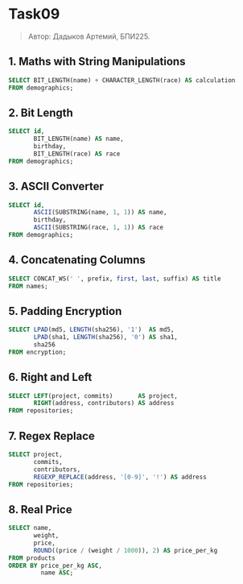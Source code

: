 # Task09

> Автор: Дадыков Артемий, БПИ225.

## 1. Maths with String Manipulations

```sql
SELECT BIT_LENGTH(name) + CHARACTER_LENGTH(race) AS calculation
FROM demographics;
```

## 2. Bit Length

```sql
SELECT id,
       BIT_LENGTH(name) AS name,
       birthday,
       BIT_LENGTH(race) AS race
FROM demographics;
```

## 3. ASCII Converter

```sql
SELECT id,
       ASCII(SUBSTRING(name, 1, 1)) AS name,
       birthday,
       ASCII(SUBSTRING(race, 1, 1)) AS race
FROM demographics;
```

## 4. Concatenating Columns

```sql
SELECT CONCAT_WS(' ', prefix, first, last, suffix) AS title
FROM names;
```

## 5. Padding Encryption

```sql
SELECT LPAD(md5, LENGTH(sha256), '1')  AS md5,
       LPAD(sha1, LENGTH(sha256), '0') AS sha1,
       sha256
FROM encryption;
```

## 6. Right and Left

```sql
SELECT LEFT(project, commits)       AS project,
       RIGHT(address, contributors) AS address
FROM repositories;
```

## 7. Regex Replace

```sql
SELECT project,
       commits,
       contributors,
       REGEXP_REPLACE(address, '[0-9]', '!') AS address
FROM repositories;
```

## 8. Real Price

```sql
SELECT name,
       weight,
       price,
       ROUND((price / (weight / 1000)), 2) AS price_per_kg
FROM products
ORDER BY price_per_kg ASC,
         name ASC;
```